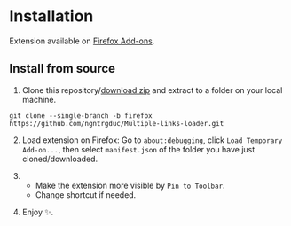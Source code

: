 # Installation

Extension available on [Firefox Add-ons](https://addons.mozilla.org/en-US/firefox/addon/multiple-links-loader/).

## Install from source
1. Clone this repository/[download zip](https://github.com/ngntrgduc/Multiple-page-loader/archive/refs/heads/firefox.zip) and extract to a folder on your local machine.

```git
git clone --single-branch -b firefox https://github.com/ngntrgduc/Multiple-links-loader.git
```

2. Load extension on Firefox:
Go to `about:debugging`, click `Load Temporary Add-on...`, then select `manifest.json` of the folder you have just cloned/downloaded.

3. 
   - Make the extension more visible by `Pin to Toolbar`. 
   - Change shortcut if needed.

4. Enjoy ✨. 
